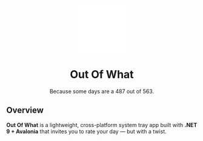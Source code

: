 <p align="center">
  <img width="128" align="center" src="assets/OOW.png">
</p>
<h1 align="center">
  Out Of What
</h1>
<p align="center">
  Because some days are a 487 out of 563.
</p>

## Overview

**Out Of What** is a lightweight, cross-platform system tray app built with **.NET 9 + Avalonia** that invites you to rate your day — but with a twist.  
